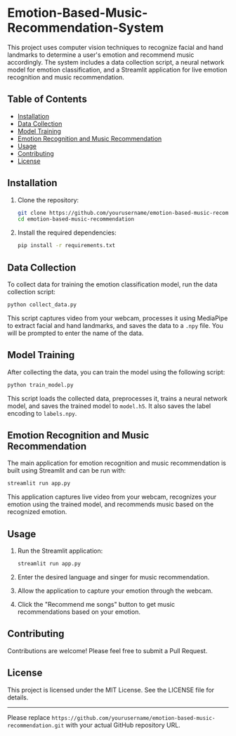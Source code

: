 # Emotion-Based-Music-Recommendation-System

This project uses computer vision techniques to recognize facial and hand landmarks to determine a user's emotion and recommend music accordingly. The system includes a data collection script, a neural network model for emotion classification, and a Streamlit application for live emotion recognition and music recommendation.

## Table of Contents

- [Installation](#installation)
- [Data Collection](#data-collection)
- [Model Training](#model-training)
- [Emotion Recognition and Music Recommendation](#emotion-recognition-and-music-recommendation)
- [Usage](#usage)
- [Contributing](#contributing)
- [License](#license)

## Installation

1. Clone the repository:

    ```bash
    git clone https://github.com/yourusername/emotion-based-music-recommendation.git
    cd emotion-based-music-recommendation
    ```

2. Install the required dependencies:

    ```bash
    pip install -r requirements.txt
    ```

## Data Collection

To collect data for training the emotion classification model, run the data collection script:

```bash
python collect_data.py
```

This script captures video from your webcam, processes it using MediaPipe to extract facial and hand landmarks, and saves the data to a `.npy` file. You will be prompted to enter the name of the data.

## Model Training

After collecting the data, you can train the model using the following script:

```bash
python train_model.py
```

This script loads the collected data, preprocesses it, trains a neural network model, and saves the trained model to `model.h5`. It also saves the label encoding to `labels.npy`.

## Emotion Recognition and Music Recommendation

The main application for emotion recognition and music recommendation is built using Streamlit and can be run with:

```bash
streamlit run app.py
```

This application captures live video from your webcam, recognizes your emotion using the trained model, and recommends music based on the recognized emotion. 

## Usage

1. Run the Streamlit application:

    ```bash
    streamlit run app.py
    ```

2. Enter the desired language and singer for music recommendation.

3. Allow the application to capture your emotion through the webcam.

4. Click the "Recommend me songs" button to get music recommendations based on your emotion.

## Contributing

Contributions are welcome! Please feel free to submit a Pull Request.

## License

This project is licensed under the MIT License. See the LICENSE file for details.

---

Please replace `https://github.com/yourusername/emotion-based-music-recommendation.git` with your actual GitHub repository URL.
